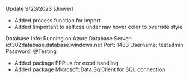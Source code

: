 Update 9/23/2023 [Jinwei]

- Added process function for import
- Added !important to self.css under nav hover color to override style

Database Info:
Running on Azure Database
Server: ict302database.database.windows.net
Port: 1433
Username: testadmin
Password: @Testing

- Added package EPPlus for excel handling
- Added package Microsoft.Data.SqlClient for SQL connection
